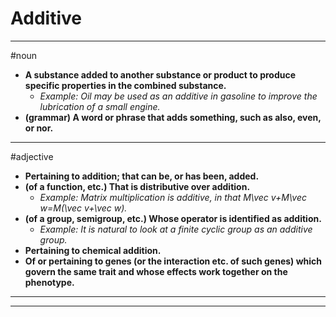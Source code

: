 # Additive
---
#noun
- **A substance added to another substance or product to produce specific properties in the combined substance.**
	- _Example: Oil may be used as an additive in gasoline to improve the lubrication of a small engine._
- **(grammar) A word or phrase that adds something, such as also, even, or nor.**
---
#adjective
- **Pertaining to addition; that can be, or has been, added.**
- **(of a function, etc.) That is distributive over addition.**
	- _Example: Matrix multiplication is additive, in that M\vec v+M\vec w=M(\vec v+\vec w)._
- **(of a group, semigroup, etc.) Whose operator is identified as addition.**
	- _Example: It is natural to look at a finite cyclic group as an additive group._
- **Pertaining to chemical addition.**
- **Of or pertaining to genes (or the interaction etc. of such genes) which govern the same trait and whose effects work together on the phenotype.**
---
---
